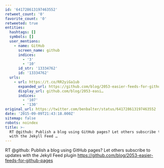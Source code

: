```yaml
---
id: '641728613197463552'
retweet_count: '0'
favorite_count: '0'
retweeted: true
entities:
  hashtags: []
  symbols: []
  user_mentions:
    - name: GitHub
      screen_name: github
      indices:
        - '3'
        - '10'
      id_str: '13334762'
      id: '13334762'
  urls:
    - url: https://t.co/RR2yiGa1ub
      expanded_url: https://github.com/blog/2053-easier-feeds-for-github-pages
      display_url: github.com/blog/2053-easi…
      indices:
        - '107'
        - '130'
original_url: https://twitter.com/benbalter/status/641728613197463552
date: '2015-09-09T21:43:18.000Z'
sitemap: false
robots: noindex
title: >-
  RT @github: Publish a blog using GitHub pages? Let others subscribe to updates
  with the Jekyll Feed …
---
```


RT @github: Publish a blog using GitHub pages? Let others subscribe to updates with the Jekyll Feed plugin https://github.com/blog/2053-easier-feeds-for-github-pages